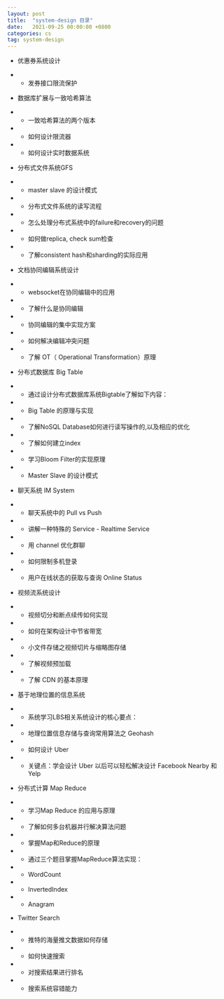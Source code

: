```yaml
---
layout: post
title:  "system-design 目录"
date:   2021-09-25 00:00:00 +0800
categories: cs
tag: system-design
---
```


- 优惠券系统设计
- - 发券接口限流保护

- 数据库扩展与一致哈希算法
- - 一致哈希算法的两个版本
- - 如何设计限流器
- - 如何设计实时数据系统

- 分布式文件系统GFS
- - master slave 的设计模式
- - 分布式文件系统的读写流程
- - 怎么处理分布式系统中的failure和recovery的问题
- - 如何做replica, check sum检查
- - 了解consistent hash和sharding的实际应用

- 文档协同编辑系统设计
- - websocket在协同编辑中的应用
- - 了解什么是协同编辑
- - 协同编辑的集中实现方案
- - 如何解决编辑冲突问题
- - 了解 OT（ Operational Transformation）原理

- 分布式数据库 Big Table
- - 通过设计分布式数据库系统Bigtable了解如下内容：
- - Big Table 的原理与实现
- - 了解NoSQL Database如何进行读写操作的,以及相应的优化
- - 了解如何建立index
- - 学习Bloom Filter的实现原理
- -  Master Slave 的设计模式

- 聊天系统 IM System
- - 聊天系统中的 Pull vs Push
- - 讲解一种特殊的 Service - Realtime Service
- - 用 channel 优化群聊
- - 如何限制多机登录
- - 用户在线状态的获取与查询 Online Status

- 视频流系统设计
- - 视频切分和断点续传如何实现
- - 如何在架构设计中节省带宽
- - 小文件存储之视频切片与缩略图存储
- - 了解视频预加载
- - 了解 CDN 的基本原理

- 基于地理位置的信息系统
- - 系统学习LBS相关系统设计的核心要点：
- - 地理位置信息存储与查询常用算法之 Geohash
- - 如何设计 Uber
- - 关键点：学会设计 Uber 以后可以轻松解决设计 Facebook Nearby 和 Yelp

- 分布式计算 Map Reduce
- - 学习Map Reduce 的应用与原理
- - 了解如何多台机器并行解决算法问题
- - 掌握Map和Reduce的原理
- - 通过三个题目掌握MapReduce算法实现：
- -  WordCount
- -  InvertedIndex
- - Anagram

- Twitter Search
- - 推特的海量推文数据如何存储
- - 如何快速搜索
- - 对搜索结果进行排名
- - 搜索系统容错能力